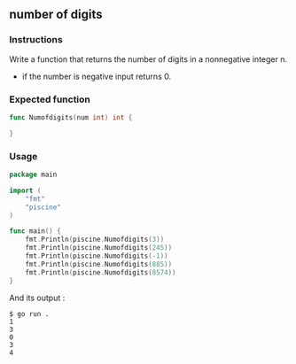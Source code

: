 ## number of digits

### Instructions

Write a function that returns the number of digits in a nonnegative integer n.
- if the number is negative input returns 0.

### Expected function

```go
func Numofdigits(num int) int {

}
```

### Usage

```go
package main

import (
	"fmt"
	"piscine"
)

func main() {
	fmt.Println(piscine.Numofdigits(3))
	fmt.Println(piscine.Numofdigits(245))
	fmt.Println(piscine.Numofdigits(-1))
	fmt.Println(piscine.Numofdigits(885))
	fmt.Println(piscine.Numofdigits(8574))
}
```

And its output :

```console
$ go run .
1
3
0
3
4
